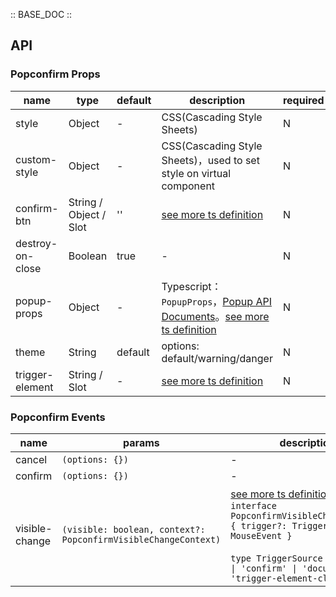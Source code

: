 :: BASE_DOC ::

## API

### Popconfirm Props

name | type | default | description | required
-- | -- | -- | -- | --
style | Object | - | CSS(Cascading Style Sheets) | N
custom-style | Object | - | CSS(Cascading Style Sheets)，used to set style on virtual component | N
confirm-btn | String / Object / Slot | '' | [see more ts definition](https://github.com/Tencent/tdesign-miniprogram/blob/develop/src/common/common.ts) | N
destroy-on-close | Boolean | true | \- | N
popup-props | Object | - | Typescript：`PopupProps`，[Popup API Documents](./popup?tab=api)。[see more ts definition](https://github.com/Tencent/tdesign-miniprogram/tree/develop/src/popconfirm/type.ts) | N
theme | String | default | options: default/warning/danger | N
trigger-element | String / Slot | - | [see more ts definition](https://github.com/Tencent/tdesign-miniprogram/blob/develop/src/common/common.ts) | N

### Popconfirm Events

name | params | description
-- | -- | --
cancel | `(options: {})` | \-
confirm | `(options: {})` | \-
visible-change | `(visible: boolean, context?: PopconfirmVisibleChangeContext)` | [see more ts definition](https://github.com/Tencent/tdesign-miniprogram/tree/develop/src/popconfirm/type.ts)。<br/>`interface PopconfirmVisibleChangeContext { trigger?: TriggerSource; e?: MouseEvent }`<br/><br/>`type TriggerSource = 'cancel' \| 'confirm' \| 'document' \| 'trigger-element-click'`<br/>
